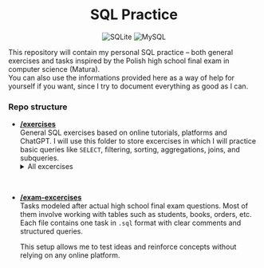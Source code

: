 <div align="center">
<h1> SQL Practice </h1>
  
![SQLite](https://img.shields.io/badge/sqlite-%2307405e.svg?style=for-the-badge&logo=sqlite&logoColor=white&logoSize=auto)
![MySQL](https://img.shields.io/badge/mysql-4479A1?style=for-the-badge&logo=mysql&logoColor=white&logoSize=auto)
</div>

This repository will contain my personal SQL practice – both general exercises and tasks inspired by the Polish high school final exam in computer science (Matura).  
You can also use the informations provided here as a way of help for yourself if you want, since I try to document everything as good as I can. 

###  Repo structure

- **[/exercises](./excercises)**  
  General SQL exercises based on online tutorials, platforms and ChatGPT. I will use this folder to store excercises in which I will practice basic queries like `SELECT`, filtering, sorting, aggregations, joins, and subqueries. 
  <details>
  <summary>All excercises</summary>
  <br>
  <table>
    <tr>
      <a href="./excercises/excercise01/readme.md"> First excercise </a></br>
      <a href="./excercises/excercise02/readme.md"> Second excercise </a></br>
      <a href="./excercises/excercise03/readme.md"> Third excercise </a></br>
    </tr>
  </table>
  </details>
</br>

- **[/exam-excercises](./exam-excercises)**  
  Tasks modeled after actual high school final exam questions. Most of them involve working with tables such as students, books, orders, etc. Each file contains one task in `.sql` format with clear comments and structured queries.

  This setup allows me to test ideas and reinforce concepts without relying on any online platform.

